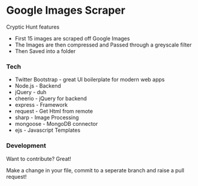# Google Images Scraper

Cryptic Hunt features
  - First 15 images are scraped off Google Images
  - The Images are then compressed and Passed through a greyscale filter
  - Then Saved into a folder

### Tech

* Twitter Bootstrap - great UI boilerplate for modern web apps
* Node.js - Backend
* jQuery - duh
* cheerio - jQuery for backend
* express - Framework
* request - Get Html from remote
* sharp - Image Processing
* mongoose - MongoDB connector
* ejs - Javascript Templates

### Development

Want to contribute? Great!

Make a change in your file, commit to a seperate branch and raise a pull request!
